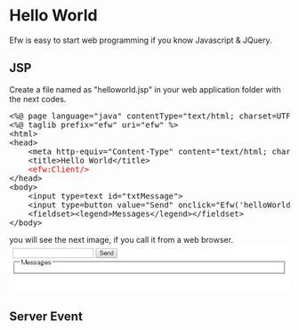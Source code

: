 <H1>Hello World</H1>

Efw is easy to start web programming if you know Javascript & JQuery.

<h2>JSP</h2>
Create a file named as "helloworld.jsp" in your web application folder with the next codes.
<pre>
&lt;%@ page language=&quot;java&quot; contentType=&quot;text/html; charset=UTF-8&quot; pageEncoding=&quot;UTF-8&quot;%&gt;
&lt;%@ taglib prefix=&quot;efw&quot; uri=&quot;efw&quot; %&gt;
&lt;html&gt;
&lt;head&gt;
	&lt;meta http-equiv=&quot;Content-Type&quot; content=&quot;text/html; charset=UTF-8&quot;&gt;
	&lt;title&gt;Hello World&lt;/title&gt;
	<font color=red>&lt;efw:Client/&gt;</font>
&lt;/head&gt;
&lt;body&gt;
	&lt;input type=text id=&quot;txtMessage&quot;&gt;
	&lt;input type=button value=&quot;Send&quot; onclick="Efw('helloWorld_sendMessage')"&gt;
	&lt;fieldset&gt;&lt;legend&gt;Messages&lt;/legend&gt;&lt;/fieldset&gt;
&lt;/body&gt;
</pre>

you will see the next image, if you call it from a web browser.<br>
<img src="hello_world_jsp1.png">
<h2>Server Event</h2>


